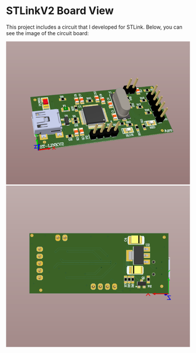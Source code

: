 # STLinkV2 Board View

This project includes a circuit that I developed for STLink.
Below, you can see the image of the circuit board:

![STLink](images/stlink_1.png)
![STLink](images/stlink_3.png)
